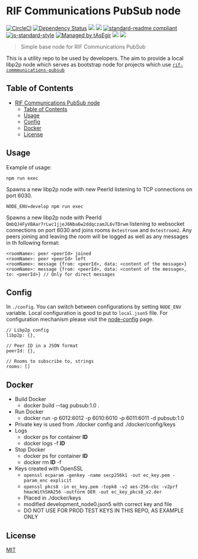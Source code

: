 # RIF Communications PubSub node

[![CircleCI](https://flat.badgen.net/circleci/github/rsksmart/rif-communications-pubsub-node/master)](https://circleci.com/gh/rsksmart/rif-communications-pubsub-node/)
[![Dependency Status](https://david-dm.org/rsksmart/rif-communications-pubsub-node.svg?style=flat-square)](https://david-dm.org/rsksmart/rif-communications-pubsub-node)
[![](https://img.shields.io/badge/made%20by-IOVLabs-blue.svg?style=flat-square)](http://iovlabs.org)
[![](https://img.shields.io/badge/project-RIF%20Storage-blue.svg?style=flat-square)](https://www.rifos.org/)
[![standard-readme compliant](https://img.shields.io/badge/standard--readme-OK-brightgreen.svg?style=flat-square)](https://github.com/RichardLitt/standard-readme)
[![js-standard-style](https://img.shields.io/badge/code%20style-standard-brightgreen.svg?style=flat-square)](https://github.com/feross/standard)
[![Managed by tAsEgir](https://img.shields.io/badge/%20managed%20by-tasegir-brightgreen?style=flat-square)](https://github.com/auhau/tasegir)
![](https://img.shields.io/badge/npm-%3E%3D6.0.0-orange.svg?style=flat-square)
![](https://img.shields.io/badge/Node.js-%3E%3D10.0.0-orange.svg?style=flat-square)

> Simple base node for RIF Communications PubSub

This is a utility repo to be used by developers. The aim to provide a local libp2p node which serves as bootstrap node for projects which use [`rif-commmunications-pubsub`](https://github.com/rsksmart/rif-communications-pubsub)

## Table of Contents

- [RIF Communications PubSub node](#rif-communications-pubsub-node)
  - [Table of Contents](#table-of-contents)
  - [Usage](#usage)
  - [Config](#config)
  - [Docker](#docker)
  - [License](#license)

## Usage

Example of usage:

```
npm run exec
```

Spawns a new libp2p node with new PeerId listening to TCP connections on port 6030.

```
NODE_ENV=develop npm run exec
```

Spawns a new libp2p node with PeerId `QmbQJ4FyVBAar7rLwc1jjeJ6Nba6w2ddqczamJL6vTDrwm` listening to websocket connections on port 6030 and joins rooms `0xtestroom` and `0xtestroom2`. Any peers joining and leaving the room will be logged as well as any messages in th following format:

```
<roomName>: peer <peerId> joined
<roomName>: peer <peerId> left
<roomName>: message {from: <peerId>, data: <content of the message>}
<roomName>: message {from: <peerId>, data: <content of the message>, to: <peerId>} // Only for direct messages
```

## Config

In `./config`. You can switch between configurations by setting `NODE_ENV` variable. Local configuration is good to put to `local.json5` file. For configuration mechanism please visit the [node-config](https://github.com/lorenwest/node-config/) page.

```JSON5
// Libp2p config
libp2p: {},

// Peer ID in a JSON format
peerId: {},

// Rooms to subscribe to, strings
rooms: []
```

## Docker
* Build Docker
  * docker build --tag pubsub:1.0 .
* Run Docker
    * docker run -p 6012:6012 -p 6010:6010 -p 6011:6011 -d pubsub:1.0
* Private key is used from ./docker config and ./docker/config/keys
* Logs
    * docker ps for container **ID**
    * docker logs -f **ID**
* Stop Docker
    * docker ps for container **ID**
    * docker rm **ID** -f
* Keys created with OpenSSL
  * `openssl ecparam -genkey -name secp256k1 -out ec_key.pem -param_enc explicit`
  * `openssl pkcs8 -in ec_key.pem -topk8 -v2 aes-256-cbc -v2prf hmacWithSHA256 -outform DER -out ec_key_pkcs8_v2.der`
  * Placed in ./docker/keys
  * modified development_node0.json5 with correct key and file
  * DO NOT USE FOR PROD TEST KEYS IN THIS REPO, AS EXAMPLE ONLY

## License

[MIT](./LICENSE)
